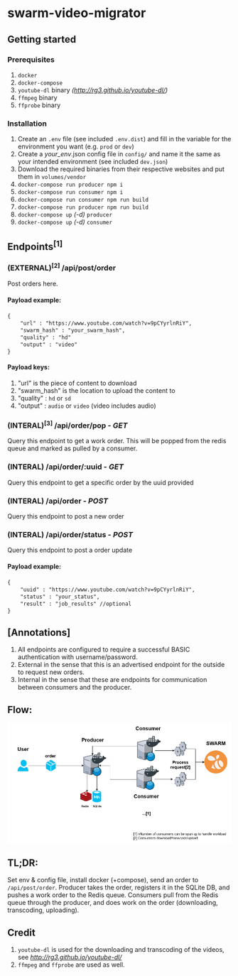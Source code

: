 # swarm-video-migrator

## Getting started

### Prerequisites

1. `docker`
1. `docker-compose`
1. `youtube-dl` binary _(http://rg3.github.io/youtube-dl/)_
1. `ffmpeg` binary
1. `ffprobe` binary

### Installation

1. Create an `.env` file (see included `.env.dist`) and fill in the variable for the environment you want (e.g. `prod` or `dev`)
1. Create a _your_env_.json config file in `config/` and name it the same as your intended environment (see included `dev.json`)
1. Download the required binaries from their respective websites and put them in `volumes/vendor`
1. `docker-compose run producer npm i`
1. `docker-compose run consumer npm i`
1. `docker-compose run consumer npm run build`
1. `docker-compose run producer npm run build`
1. `docker-compose up` _(-d)_ `producer`
1. `docker-compose up` _(-d)_ `consumer`

## Endpoints<sup>[1]</sup>

### (EXTERNAL)<sup>[2]</sup> /api/post/order

Post orders here.

#### Payload example:

```
{
    "url" : "https://www.youtube.com/watch?v=9pCYyrlnRiY",
    "swarm_hash" : "your_swarm_hash",
    "quality" : "hd"
    "output" : "video"
}
```

#### Payload keys:

1. "url" is the piece of content to download
2. "swarm_hash" is the location to upload the content to
3. "quality" : `hd` or `sd`
4. "output" : `audio` or `video` (video includes audio)

### (INTERAL)<sup>[3]</sup> /api/order/pop - _GET_

Query this endpoint to get a work order. This will be popped from the redis queue and marked as pulled by a consumer.

### (INTERAL) /api/order/:uuid - _GET_

Query this endpoint to get a specific order by the uuid provided

### (INTERAL) /api/order - _POST_

Query this endpoint to post a new order

### (INTERAL) /api/order/status - _POST_

Query this endpoint to post a order update

#### Payload example:

```
{
    "uuid" : "https://www.youtube.com/watch?v=9pCYyrlnRiY",
    "status" : "your_status",
    "result" : "job_results" //optional
}
```

## [Annotations]

1. All endpoints are configured to require a successful BASIC authentication with username/password.
1. External in the sense that this is an advertised endpoint for the outside to request new orders.
1. Internal in the sense that these are endpoints for communication between consumers and the producer.

## Flow:

![](images/swarm-video-migrator.png?raw=true)

## TL;DR:

Set env & config file, install docker (+compose), send an order to `/api/post/order`. Producer takes the order, registers it in the SQLite DB, and pushes a work order to the Redis queue. Consumers pull from the Redis queue through the producer, and does work on the order (downloading, transcoding, uploading).

## Credit

1. `youtube-dl` is used for the downloading and transcoding of the videos, see _http://rg3.github.io/youtube-dl/_
2. `ffmpeg` and `ffprobe` are used as well.

